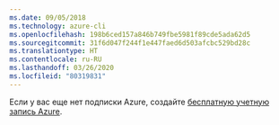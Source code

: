 ```yaml
---
ms.date: 09/05/2018
ms.technology: azure-cli
ms.openlocfilehash: 198b6ced157a846b749fbe5981f89cde5ada62d5
ms.sourcegitcommit: 31f6d047f244f1e447faed6d503afcbc529bd28c
ms.translationtype: HT
ms.contentlocale: ru-RU
ms.lasthandoff: 03/26/2020
ms.locfileid: "80319831"
---
```

Если у вас еще нет подписки Azure, создайте [бесплатную учетную запись Azure](https://azure.microsoft.com/free/?ref=microsoft.com&utm_source=microsoft.com&utm_medium=docs&utm_campaign=visualstudio).
